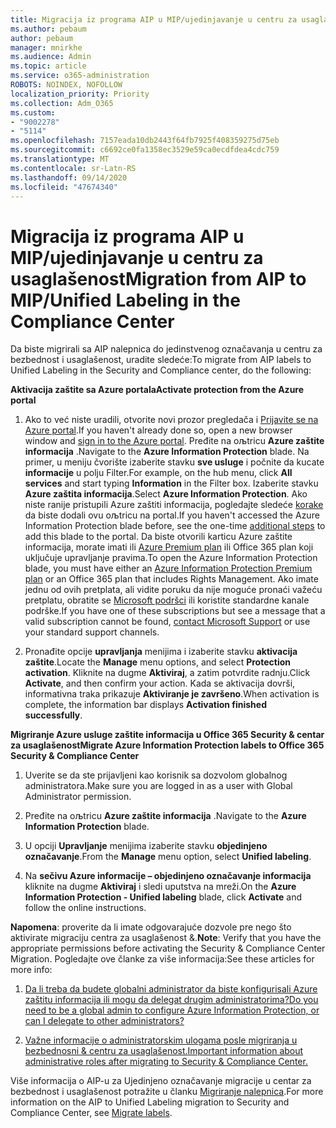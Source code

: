 ```yaml
---
title: Migracija iz programa AIP u MIP/ujedinjavanje u centru za usaglašenost
ms.author: pebaum
author: pebaum
manager: mnirkhe
ms.audience: Admin
ms.topic: article
ms.service: o365-administration
ROBOTS: NOINDEX, NOFOLLOW
localization_priority: Priority
ms.collection: Adm_O365
ms.custom:
- "9002278"
- "5114"
ms.openlocfilehash: 7157eada10db2443f64fb7925f408359275d75eb
ms.sourcegitcommit: c6692ce0fa1358ec3529e59ca0ecdfdea4cdc759
ms.translationtype: MT
ms.contentlocale: sr-Latn-RS
ms.lasthandoff: 09/14/2020
ms.locfileid: "47674340"
---
```

# <a name="migration-from-aip-to-mipunified-labeling-in-the-compliance-center"></a><span data-ttu-id="2a060-102">Migracija iz programa AIP u MIP/ujedinjavanje u centru za usaglašenost</span><span class="sxs-lookup"><span data-stu-id="2a060-102">Migration from AIP to MIP/Unified Labeling in the Compliance Center</span></span>

<span data-ttu-id="2a060-103">Da biste migrirali sa AIP nalepnica do jedinstvenog označavanja u centru za bezbednost i usaglašenost, uradite sledeće:</span><span class="sxs-lookup"><span data-stu-id="2a060-103">To migrate from AIP labels to Unified Labeling in the Security and Compliance center, do the following:</span></span>

<span data-ttu-id="2a060-104">**Aktivacija zaštite sa Azure portala**</span><span class="sxs-lookup"><span data-stu-id="2a060-104">**Activate protection from the Azure portal**</span></span>

1. <span data-ttu-id="2a060-105">Ako to već niste uradili, otvorite novi prozor pregledača i [Prijavite se na Azure portal](https://docs.microsoft.com/azure/information-protection/deploy-use/configure-policy#signing-in-to-the-azure-portal).</span><span class="sxs-lookup"><span data-stu-id="2a060-105">If you haven't already done so, open a new browser window and [sign in to the Azure portal](https://docs.microsoft.com/azure/information-protection/deploy-use/configure-policy#signing-in-to-the-azure-portal).</span></span> <span data-ttu-id="2a060-106">Pređite na oљtricu **Azure zaštite informacija** .</span><span class="sxs-lookup"><span data-stu-id="2a060-106">Navigate to the **Azure Information Protection** blade.</span></span> <span data-ttu-id="2a060-107">Na primer, u meniju čvorište izaberite stavku **sve usluge** i počnite da kucate **informacije** u polju Filter.</span><span class="sxs-lookup"><span data-stu-id="2a060-107">For example, on the hub menu, click **All services** and start typing **Information** in the Filter box.</span></span> <span data-ttu-id="2a060-108">Izaberite stavku **Azure zaštita informacija**.</span><span class="sxs-lookup"><span data-stu-id="2a060-108">Select **Azure Information Protection**.</span></span> <span data-ttu-id="2a060-109">Ako niste ranije pristupili Azure zaštiti informacija, pogledajte sledeće [korake](https://docs.microsoft.com/azure/information-protection/deploy-use/configure-policy#to-access-the-azure-information-protection-blade-for-the-first-time) da biste dodali ovu oљtricu na portal.</span><span class="sxs-lookup"><span data-stu-id="2a060-109">If you haven't accessed the Azure Information Protection blade before, see the one-time [additional steps](https://docs.microsoft.com/azure/information-protection/deploy-use/configure-policy#to-access-the-azure-information-protection-blade-for-the-first-time) to add this blade to the portal.</span></span> <span data-ttu-id="2a060-110">Da biste otvorili karticu Azure zaštite informacija, morate imati ili [Azure Premium plan](https://www.microsoft.com/cloud-platform/azure-information-protection-pricing) ili Office 365 plan koji uključuje upravljanje pravima.</span><span class="sxs-lookup"><span data-stu-id="2a060-110">To open the Azure Information Protection blade, you must have either an [Azure Information Protection Premium plan](https://www.microsoft.com/cloud-platform/azure-information-protection-pricing) or an Office 365 plan that includes Rights Management.</span></span> <span data-ttu-id="2a060-111">Ako imate jednu od ovih pretplata, ali vidite poruku da nije moguće pronaći važeću pretplatu, obratite se [Microsoft podršci](https://docs.microsoft.com/azure/information-protection/get-started/information-support#to-contact-microsoft-support) ili koristite standardne kanale podrške.</span><span class="sxs-lookup"><span data-stu-id="2a060-111">If you have one of these subscriptions but see a message that a valid subscription cannot be found, [contact Microsoft Support](https://docs.microsoft.com/azure/information-protection/get-started/information-support#to-contact-microsoft-support) or use your standard support channels.</span></span>

2. <span data-ttu-id="2a060-112">Pronađite opcije **upravljanja** menijima i izaberite stavku **aktivacija zaštite**.</span><span class="sxs-lookup"><span data-stu-id="2a060-112">Locate the **Manage** menu options, and select **Protection activation**.</span></span> <span data-ttu-id="2a060-113">Kliknite na dugme **Aktiviraj**, a zatim potvrdite radnju.</span><span class="sxs-lookup"><span data-stu-id="2a060-113">Click **Activate**, and then confirm your action.</span></span> <span data-ttu-id="2a060-114">Kada se aktivacija dovrši, informativna traka prikazuje **Aktiviranje je završeno**.</span><span class="sxs-lookup"><span data-stu-id="2a060-114">When activation is complete, the information bar displays **Activation finished successfully**.</span></span>

<span data-ttu-id="2a060-115">**Migriranje Azure usluge zaštite informacija u Office 365 Security & centar za usaglašenost**</span><span class="sxs-lookup"><span data-stu-id="2a060-115">**Migrate Azure Information Protection labels to Office 365 Security & Compliance Center**</span></span>

1. <span data-ttu-id="2a060-116">Uverite se da ste prijavljeni kao korisnik sa dozvolom globalnog administratora.</span><span class="sxs-lookup"><span data-stu-id="2a060-116">Make sure you are logged in as a user with Global Administrator permission.</span></span>

2. <span data-ttu-id="2a060-117">Pređite na oљtricu **Azure zaštite informacija** .</span><span class="sxs-lookup"><span data-stu-id="2a060-117">Navigate to the **Azure Information Protection** blade.</span></span>

3. <span data-ttu-id="2a060-118">U opciji **Upravljanje** menijima izaberite stavku **objedinjeno označavanje**.</span><span class="sxs-lookup"><span data-stu-id="2a060-118">From the **Manage** menu option, select **Unified labeling**.</span></span>

4. <span data-ttu-id="2a060-119">Na **sečivu Azure informacije – objedinjeno označavanje informacija** kliknite na dugme **Aktiviraj** i sledi uputstva na mreži.</span><span class="sxs-lookup"><span data-stu-id="2a060-119">On the **Azure Information Protection - Unified labeling** blade, click **Activate** and follow the online instructions.</span></span>

<span data-ttu-id="2a060-120">**Napomena**: proverite da li imate odgovarajuće dozvole pre nego što aktivirate migraciju centra za usaglašenost &.</span><span class="sxs-lookup"><span data-stu-id="2a060-120">**Note**: Verify that you have the appropriate permissions before activating the Security & Compliance Center Migration.</span></span> <span data-ttu-id="2a060-121">Pogledajte ove članke za više informacija:</span><span class="sxs-lookup"><span data-stu-id="2a060-121">See these articles for more info:</span></span>

1. [<span data-ttu-id="2a060-122">Da li treba da budete globalni administrator da biste konfigurisali Azure zaštitu informacija ili mogu da delegat drugim administratorima?</span><span class="sxs-lookup"><span data-stu-id="2a060-122">Do you need to be a global admin to configure Azure Information Protection, or can I delegate to other administrators?</span></span>](https://docs.microsoft.com/azure/information-protection/faqs#do-you-need-to-be-a-global-admin-to-configure-azure-information-protection-or-can-i-delegate-to-other-administrators)

2. [<span data-ttu-id="2a060-123">Važne informacije o administratorskim ulogama posle migriranja u bezbednosni & centru za usaglašenost.</span><span class="sxs-lookup"><span data-stu-id="2a060-123">Important information about administrative roles after migrating to Security & Compliance Center.</span></span>](https://docs.microsoft.com/azure/information-protection/configure-policy-migrate-labels#important-information-about-administrative-roles)

<span data-ttu-id="2a060-124">Više informacija o AIP-u za Ujedinjeno označavanje migracije u centar za bezbednost i usaglašenost potražite u članku [Migriranje nalepnica](https://docs.microsoft.com/azure/information-protection/configure-policy-migrate-labels).</span><span class="sxs-lookup"><span data-stu-id="2a060-124">For more information on the AIP to Unified Labeling migration to Security and Compliance Center, see [Migrate labels](https://docs.microsoft.com/azure/information-protection/configure-policy-migrate-labels).</span></span>
